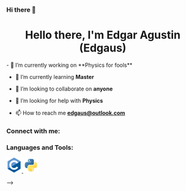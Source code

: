 ### Hi there 👋
<h1 align="center">Hello there, I'm Edgar Agustin (Edgaus)</h1>
- 🔭 I’m currently working on **Physics for fools**

- 🌱 I’m currently learning **Master**

- 👯 I’m looking to collaborate on **anyone**

- 🤝 I’m looking for help with **Physics**

- 📫 How to reach me **edgaus@outlook.com**

<h3 align="left">Connect with me:</h3>
<p align="left">
</p>

<h3 align="left">Languages and Tools:</h3>
<p align="left"> <a href="https://www.cprogramming.com/" target="_blank" rel="noreferrer"> <img src="https://raw.githubusercontent.com/devicons/devicon/master/icons/c/c-original.svg" alt="c" width="40" height="40"/> </a> <a href="https://www.python.org" target="_blank" rel="noreferrer"> <img src="https://raw.githubusercontent.com/devicons/devicon/master/icons/python/python-original.svg" alt="python" width="40" height="40"/> </a> </p>

-->
